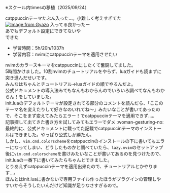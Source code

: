 ※スクール内timesの移植（2025/09/24）

catppuccinテーマたぶん入った…。小難しく考えすぎてた  
[![Image from Gyazo](https://i.gyazo.com/fbddee5533e789f33a399660a73a0137.png)](https://gyazo.com/fbddee5533e789f33a399660a73a0137)
入ってる良かったー  
あでもデフォルト設定にできてないや  
できた

- 学習時間：5h/20h/1037h
- 学習内容：nvimにcatppuccinテーマを適用させたい

nvimのカラースキーマをcatppuccinにしたくて奮闘してました。  
5時間かけました。10割nvimのチュートリアルをやらず、luaガイドも読まずに突き進んだせいです。  
みんなはちゃんとチュートリアル→luaガイドの順でやるんだよ。  
公式ドキュメントの導入法みてもなんもわからんのでいろいろ調べてなんもわからん！をしていました。  
init.luaのデフォルトテーマが設定されてる部分のコメントを読んだら、「ここのテーマ名を変えたりして好きなのいれてね～」みたいなことが書いてあったので、そこをまず変えてみたらエラー！でcatppuccinテーマを適用できず…。  
記事探して出てきた書き方を試してみてもエラーでダメ :woman-gesturing-no:   
最終的に、公式ドキュメントに載ってた記載でcatppuccinテーマのインストールはできました。やっぱり公式しか勝たん。  
しかし、`vim.cmd.colorscheme`をcatppuccinのインストールの下に書いてもエラーになってしまい、どうしたものかと調べていたら、`lazy.nvim`のセットアップ後に`vim.cmd.colorscheme`を書けみたいなことが書いてあるのを見つけたので、init.luaの一番下に書いてみたらちゃんとできました。  
とりあえずcatppuccinテーマを適用出来たので、チュートリアルとかやります…。  
ほんとはinit.luaに書かないで専用ファイル作ったほうがプラグインの管理しやすいからそうしたいんだけど知識が足りなさすぎるので。

